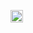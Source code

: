 <code><img height="20" src="https://raw.githubusercontent.com/explore/80688e429a7d4ef2fca1e82350fe3517d3494d/topics/Python/python.png"></code>
